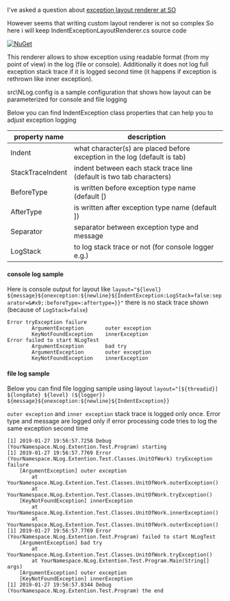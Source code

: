 I've asked a question about [exception layout renderer at SO](https://stackoverflow.com/questions/46565639/nlog-exception-layout-to-format-exception-type-message-and-stack-trace)

However seems that writing custom layout renderer is not so complex
So here i will keep IndentExceptionLayoutRenderer.cs source code

[![NuGet](https://img.shields.io/nuget/v/NLog.IndentException.svg?maxAge=259200)](https://www.nuget.org/packages/NLog.IndentException/)

This renderer allows to show exception using readable format (from my point of view) in the log (file or console). Additionally it does not log full exception stack trace if it is logged second time (it happens if exception is rethrown like inner exception).

src\NLog.config is a sample configuration that shows how layout can be parameterized for console and file logging

Below you can find IndentException class properties that can help you to adjust exception logging

| property name | description |
|-----|------|
|Indent | what character(s) are placed before exception in the log (default is tab)|
StackTraceIndent | indent between each stack trace line (default is two tab characters)
BeforeType | is written before exception type name (default [)
AfterType | is written after exception type name (default ])
Separator | separator between exception type and message
LogStack | to log stack trace or not (for console logger e.g.)


#### console log sample
Here is console output for layout like `layout="${level} ${message}${onexception:${newline}${IndentException:LogStack=false:separator=&#x9;:beforeType=:aftertype=}}"`
there is no stack trace shown (because of `LogStack=false`)
```
Error tryException failure
        ArgumentException       outer exception
        KeyNotFoundException    innerException
Error failed to start NLogTest
        ArgumentException       bad try
        ArgumentException       outer exception
        KeyNotFoundException    innerException
```

#### file log sample
Below you can find file logging sample using layout `layout="[${threadid}] ${longdate} ${level} (${logger}) ${message}${onexception:${newline}${IndentException}}`

`outer exception` and `inner exception` stack trace is logged only once. Error type and message are logged only if error processing code tries to log the same exception second time

```
[1] 2019-01-27 19:56:57.7258 Debug (YourNamespace.NLog.Extention.Test.Program) starting
[1] 2019-01-27 19:56:57.7769 Error (YourNamespace.NLog.Extention.Test.Classes.UnitOfWork) tryException failure
	[ArgumentException] outer exception
		at YourNamespace.NLog.Extention.Test.Classes.UnitOfWork.outerException()
		at YourNamespace.NLog.Extention.Test.Classes.UnitOfWork.tryException()
	[KeyNotFoundException] innerException
		at YourNamespace.NLog.Extention.Test.Classes.UnitOfWork.innerException()
		at YourNamespace.NLog.Extention.Test.Classes.UnitOfWork.outerException()
[1] 2019-01-27 19:56:57.7769 Error (YourNamespace.NLog.Extention.Test.Program) failed to start NLogTest
	[ArgumentException] bad try
		at YourNamespace.NLog.Extention.Test.Classes.UnitOfWork.tryException()
		at YourNamespace.NLog.Extention.Test.Program.Main(String[] args)
	[ArgumentException] outer exception
	[KeyNotFoundException] innerException
[1] 2019-01-27 19:56:57.8344 Debug (YourNamespace.NLog.Extention.Test.Program) the end
```